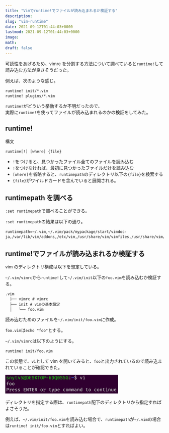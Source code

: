 ```yaml
---
title: "Vimでruntime!でファイルが読み込まれるか検証する"
description:
slug: "vim-runtime"
date: 2021-09-12T01:44:03+0000
lastmod: 2021-09-12T01:44:03+0000
image:
math:
draft: false
---
```


可読性をあげるため、vimrc を分割する方法について調べていると`runtime!`して読み込む方法が良さそうだった。

例えば、次のような感じ。

```vimrc
runtime! init/*.vim
runtime! plugins/*.vim
```

`runtime!`がどういう挙動するか不明だったので、  
実際に`runtime!`を使ってファイルが読み込まれるのかの検証をしてみた。

## runtime!

構文

```vimrc
runtime[!] [where] {file}
```

- `!`をつけると、見つかったファイル全てのファイルを読み込む
- `!`をつけなければ、最初に見つかったファイルだけを読み込む
- `[where]`を省略すると、`runtimepath`のディレクトリ以下の`{file}`を検索する
- `{file}`がワイルドカードを含んでいると展開される。

## runtimepath を調べる

`:set runtimepath`で調べることができる。

`:set runtimepath`の結果は以下の通り。

```
runtimepath=~/.vim,~/.vim/pack/mypackage/start/vimdoc-ja,/var/lib/vim/addons,/etc/vim,/usr/share/vim/vimfiles,/usr/share/vim/vim81,/usr/share/vim/vimfiles/after,/etc/vim/after,/var/lib/vim/addons/after,~/.vim/after
```

## runtime!でファイルが読み込まれるか検証する

vim のディレクトリ構成は以下を想定している。

`~/.vim/vimrc`から`runtime!`して`~/.vim/init`以下の`foo.vim`を読み込むか検証する。

```
.vim
  ├── vimrc # vimrc
  ├── init # vimの基本設定
  │   └── foo.vim
```

読み込むためのファイルを`~/.vim/init/foo.vim`に作成。

`foo.vim`は`echo "foo"`とする。

`~/.vim/vimrc`は以下のようにする。

```vimrc
runtime! init/foo.vim
```

この状態で、`vi`として vim を開いてみると、`foo`と出力されているので読み込まれていることが確認できた。

![結果](Snipaste_2021-09-13_00-04-02.png)

ディレクトリを指定する際は、`runtimepath`配下のディレクトリから指定すればよさそうだ。

例えば、`~/.vim/init/foo.vim`を読み込む場合で、`runtimepath`が`~/.vim`の場合は`runtime! init/foo.vim`とすればよい。
